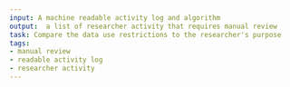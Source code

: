 ```yaml
---
input: A machine readable activity log and algorithm
output:  a list of researcher activity that requires manual review
task: Compare the data use restrictions to the researcher's purpose
tags:
- manual review
- readable activity log
- researcher activity
---
```

